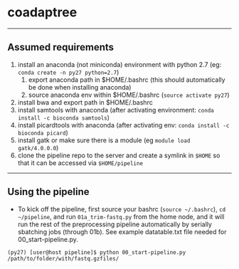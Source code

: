 # coadaptree
-----
## Assumed requirements
1. install an anaconda (not miniconda) environment with python 2.7 (eg: `conda create -n py27 python=2.7`)
    1. export anaconda path in $HOME/.bashrc (this should automatically be done when installing anaconda)
    1. source anaconda env within $HOME/.bashrc (`source activate py27`)
1. install bwa and export path in $HOME/.bashrc
1. install samtools with anaconda (after activating environment: `conda install -c bioconda samtools`)
1. install picardtools with anaconda (after activating env: `conda install -c bioconda picard`)
1. install gatk or make sure there is a module (eg `module load gatk/4.0.0.0`)
1. clone the pipeline repo to the server and create a symlink in `$HOME` so that it can be accessed via `$HOME/pipeline`

-----

## Using the pipeline
- To kick off the pipeline, first source your bashrc (`source ~/.bashrc`), `cd ~/pipeline`, and run `01a_trim-fastq.py` from the home node, and it will run the rest of the preprocessing pipeline automatically by serially sbatching jobs (through 01b). See example datatable.txt file needed for 00_start-pipeline.py.

`(py27) [user@host pipeline]$ python 00_start-pipeline.py /path/to/folder/with/fastq.gzfiles/`
